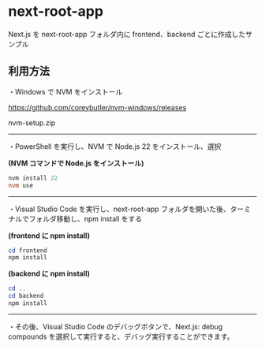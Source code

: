 # next-root-app

Next.js を next-root-app フォルダ内に frontend、backend ごとに作成したサンプル

## 利用方法

・Windows で NVM をインストール

https://github.com/coreybutler/nvm-windows/releases

nvm-setup.zip

---

・PowerShell を実行し、NVM で Node.js 22 をインストール、選択

**(NVM コマンドで Node.js をインストール)**

```PowerShell
nvm install 22
nvm use
```

---

・Visual Studio Code を実行し、next-root-app フォルダを開いた後、ターミナルでフォルダ移動し、npm install をする

**(frontend に npm install)**

```PowerShell
cd frontend
npm install
```

**(backend に npm install)**

```PowerShell
cd ..
cd backend
npm install
```

---

・その後、Visual Studio Code のデバッグボタンで、Next.js: debug compounds を選択して実行すると、デバッグ実行することができます。
